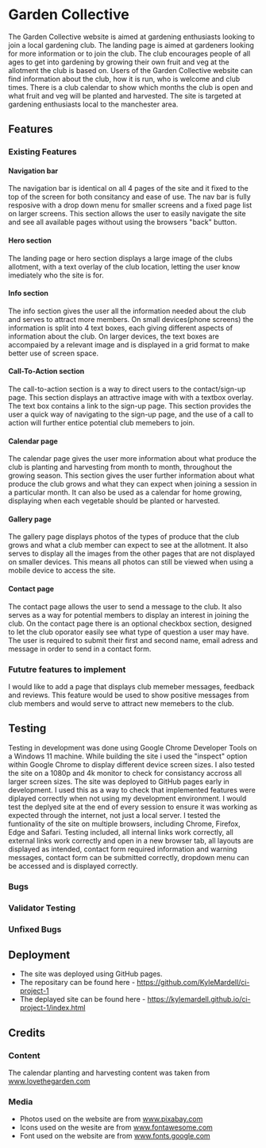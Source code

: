# Garden Collective

The Garden Collective website is aimed at gardening enthusiasts looking to join a local gardening club. The landing page is aimed at gardeners looking for more information or to join the club. The club encourages people of all ages to get into gardening by growing their own fruit and veg at the allotment the club is based on.
Users of the Garden Collective website can find information about the club, how it is run, who is welcome and club times. There is a club calendar to show which months the club is open and what fruit and veg will be planted and harvested. The site is targeted at gardening enthusiasts local to the manchester area.

## Features

### Existing Features
    
#### Navigation bar
The navigation bar is identical on all 4 pages of the site and it fixed to the top of the screen for both consitancy and ease of use. The nav bar is fully resposive with a drop down menu for smaller screens and a fixed page list on larger screens. This section allows the user to easily navigate the site and see all available pages without using the browsers "back" button.

#### Hero section
The landing page or hero section displays a large image of the clubs allotment, with a text overlay of the club location, letting the user know imediately who the site is for.

#### Info section
The info section gives the user all the information needed about the club and serves to attract more members. On small devices(phone screens) the information is split into 4 text boxes, each giving different aspects of information about the club. On larger devices, the text boxes are accompaied by a relevant image and is displayed in a grid format to make better use of screen space.

#### Call-To-Action section
The call-to-action section is a way to direct users to the contact/sign-up page. This section displays an attractive image with with a textbox overlay. The text box contains a link to the sign-up page. This section provides the user a quick way of navigating to the sign-up page, and the use of a call to action will further entice potential club memebers to join.

#### Calendar page
The calendar page gives the user more information about what produce the club is planting and harvesting from month to month, throughout the growing season. This section gives the user further information about what produce the club grows and what they can expect when joining a session in a particular month. It can also be used as a calendar for home growing, displaying when each vegetable should be planted or harvested.

#### Gallery page
The gallery page displays photos of the types of produce that the club grows and what a club member can expect to see at the allotment. It also serves to display all the images from the other pages that are not displayed on smaller devices. This means all photos can still be viewed when using a mobile device to access the site.

#### Contact page
The contact page allows the user to send a message to the club. It also serves as a way for potential members to display an interest in joining the club. On the contact page there is an optional checkbox section, designed to let the club oporator easily see what type of question a user may have. The user is required to submit their first and second name, email adress and message in order to send in a contact form.

### Fututre features to implement
I would like to add a page that displays club memeber messages, feedback and reviews. This feature would be used to show positive messages from club members and would serve to attract new memebers to the club.

## Testing
Testing in development was done using Google Chrome Developer Tools on a Windows 11 machine. While building the site i used the "inspect" option within Google Chrome to display different device screen sizes. I also tested the site on a 1080p and 4k monitor to check for consistancy accross all larger screen sizes. The site was deployed to GitHub pages early in development. I used this as a way to check that implemented features were diplayed correctly when not using my development environment. I would test the deplyed site at the end of every session to ensure it was working as expected through the internet, not just a local server. I tested the funtionality of the site on multiple browsers, including Chrome, Firefox, Edge and Safari. Testing included, all internal links work correctly, all external links work correctly and open in a new browser tab, all layouts are displayed as intended, contact form required information and warning messages, contact form can be submitted correctly, dropdown menu can be accessed and is displayed correctly.

### Bugs

### Validator Testing
### Unfixed Bugs

## Deployment
- The site was deployed using GitHub pages.
- The repositary can be found here - https://github.com/KyleMardell/ci-project-1
- The deplayed site can be found here - https://kylemardell.github.io/ci-project-1/index.html

## Credits

### Content
The calendar planting and harvesting content was taken from www.lovethegarden.com

### Media
- Photos used on the website are from www.pixabay.com
- Icons used on the wesite are from www.fontawesome.com
- Font used on the website are from www.fonts.google.com



